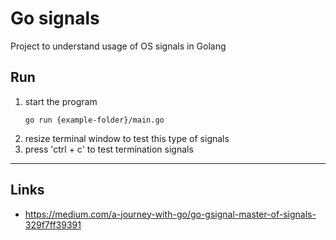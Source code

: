
# Go signals

Project to understand usage of OS signals in Golang

## Run
1. start the program
    ```shell
    go run {example-folder}/main.go
    ```
2. resize terminal window to test this type of signals
3. press 'ctrl + c' to test termination signals

---

## Links

- https://medium.com/a-journey-with-go/go-gsignal-master-of-signals-329f7ff39391
